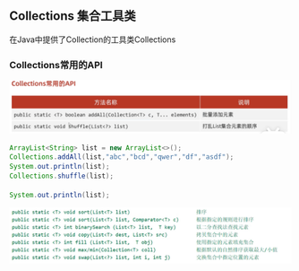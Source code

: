 ## Collections 集合工具类
在Java中提供了Collection的工具类Collections

### Collections常用的API
![alt text](image-34.png)

```java
ArrayList<String> list = new ArrayList<>();
Collections.addAll(list,"abc","bcd","qwer","df","asdf");
System.out.println(list);
Collections.shuffle(list);

System.out.println(list);
```

![alt text](image-35.png)